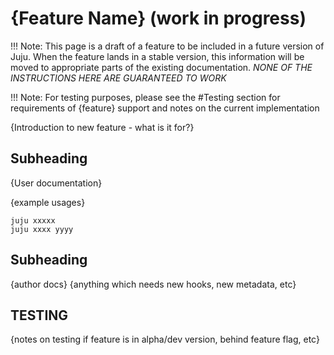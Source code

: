 # {Feature Name}  (work in progress)

!!! Note: This page is a draft of a feature to be included in a future version of Juju. 
When the feature lands in a stable version, this information will be moved to appropriate
parts of the existing documentation.
_*NONE OF THE INSTRUCTIONS HERE ARE GUARANTEED TO WORK*_

!!! Note: For testing purposes, please see the #Testing section for requirements of 
{feature} support and notes on the current implementation


{Introduction to new feature - what is it for?}

## Subheading

{User documentation}

{example usages}

```
juju xxxxx
juju xxxx yyyy
```

## Subheading

{author docs}
{anything which needs new hooks, new metadata, etc}

## TESTING

{notes on testing if feature is in alpha/dev version, behind feature flag, etc}
